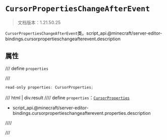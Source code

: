 # `CursorPropertiesChangeAfterEvent`

> 文档版本：1.21.50.25

`CursorPropertiesChangeAfterEvent`类。script_api.@minecraft/server-editor-bindings.cursorpropertieschangeafterevent.description

## 属性

/// define
`properties`


///

```js
read-only properties: CursorProperties;
```

/// html | div.result
//// define
`properties`：[`CursorProperties`](./cursorproperties.md)

- script_api.@minecraft/server-editor-bindings.cursorpropertieschangeafterevent.properties.description


////

///


